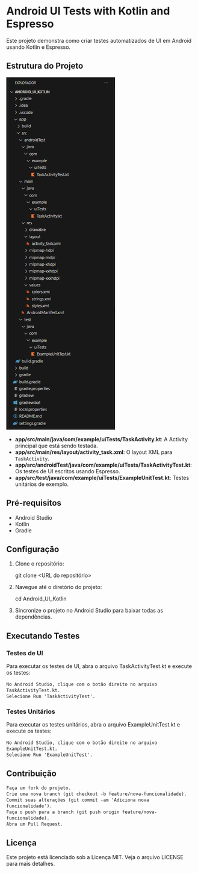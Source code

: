 # Android UI Tests with Kotlin and Espresso

Este projeto demonstra como criar testes automatizados de UI em Android usando Kotlin e Espresso.

## Estrutura do Projeto

![Estrutura do Projeto](Estrutura.png)

- **app/src/main/java/com/example/uiTests/TaskActivity.kt**: A Activity principal que está sendo testada.
- **app/src/main/res/layout/activity_task.xml**: O layout XML para `TaskActivity`.
- **app/src/androidTest/java/com/example/uiTests/TaskActivityTest.kt**: Os testes de UI escritos usando Espresso.
- **app/src/test/java/com/example/uiTests/ExampleUnitTest.kt**: Testes unitários de exemplo.

## Pré-requisitos

- Android Studio
- Kotlin
- Gradle

## Configuração

1. Clone o repositório:

   git clone <URL do repositório>

2. Navegue até o diretório do projeto:

    cd Android_UI_Kotlin

3. Sincronize o projeto no Android Studio para baixar todas as dependências.

## Executando Testes

### Testes de UI

Para executar os testes de UI, abra o arquivo TaskActivityTest.kt e execute os testes:

    No Android Studio, clique com o botão direito no arquivo TaskActivityTest.kt.
    Selecione Run 'TaskActivityTest'.

### Testes Unitários

Para executar os testes unitários, abra o arquivo ExampleUnitTest.kt e execute os testes:

    No Android Studio, clique com o botão direito no arquivo ExampleUnitTest.kt.
    Selecione Run 'ExampleUnitTest'.

## Contribuição

    Faça um fork do projeto.
    Crie uma nova branch (git checkout -b feature/nova-funcionalidade).
    Commit suas alterações (git commit -am 'Adiciona nova funcionalidade').
    Faça o push para a branch (git push origin feature/nova-funcionalidade).
    Abra um Pull Request.

## Licença

Este projeto está licenciado sob a Licença MIT. Veja o arquivo LICENSE para mais detalhes.
